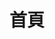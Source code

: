 ---
home: true
layout: BlogHome
icon: house
title: 首頁
# heroImage: https://theme-hope-assets.vuejs.press/logo.svg
heroText: Tsaitou7361's Blog
heroFullScreen: true
# tagline: 幼馴染とお宅友達と実妹は...全て共存可能だよう！
tagline: 這裡看起來還空蕩蕩的呢！
projects:
  - icon: project
    name: Discord Bot
    desc: 由我製作的機器人

  - icon: project
    name: MCRcon
    desc: Minecraft Rcon 客戶端
    link: https://github.com/Tsaitou7361/MCRcon

  - icon: link
    name: 未來新興伺服器
    desc: 我的 Minecraft 伺服器
    link: https://inno.tsaitou.org

    # icon: book
    # name: 書籍名稱
    # desc: 書籍描述
    # link: 連結
  
  - icon: friend
    name: 中文麥塊常見問題百科
    link: https://notlin4.github.io

  - icon: fa-brands fa-discord
    name: 我的 Discord 伺服器
    desc: 現在就加入我的 Discord！
    link: /discord/
  
  - name: 🍅 卡布雷勒爾紅城 (Cabreral Red City)
    desc: 一個優質的 Discord 社群
    link: https://discord.gg/cabreral-red-city
  
  - name: Sparka 斯峇卡
    icon: fa-brands fa-discord
    desc: 屬於國中生/高中生 學生的學習遊戲聊天交友天地
    link: https://discord.gg/bWc5pHEyny
  
  - name: 羽嵐
    icon: fa-brands fa-youtube
    desc: 優質的 Minecraft 實況主！現在就訂閱他吧！
    link: https://youtube.com/@ArashiMoon_1225?sub_confirmation=1

  #   icon: https://theme-hope-assets.vuejs.press/logo.svg （圖示連結）
  #   name: 名稱
  #   desc: 描述
  #   link: 連結

head:
  - [ meta, { property: 'og.description', content: '嗨！這裡是 Tsaitou7361 的個人網站！' }]
  - [ meta, { property: 'og:image', content: '/assets/images/2024-06-02_20.15.53.png' }]
  - [ meta, { property: 'og:image:height', content: '1920' }]
  - [ meta, { property: 'og:image:width', content: '1080' }]
---